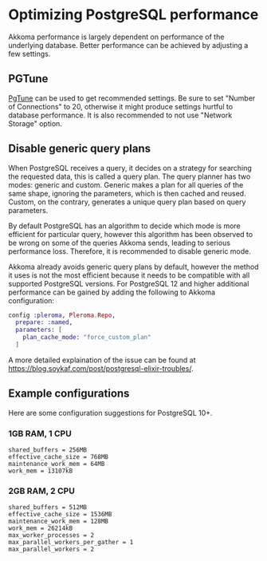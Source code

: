# Optimizing PostgreSQL performance

Akkoma performance is largely dependent on performance of the underlying database. Better performance can be achieved by adjusting a few settings.

## PGTune

[PgTune](https://pgtune.leopard.in.ua) can be used to get recommended settings. Be sure to set "Number of Connections" to 20, otherwise it might produce settings hurtful to database performance. It is also recommended to not use "Network Storage" option.

## Disable generic query plans

When PostgreSQL receives a query, it decides on a strategy for searching the requested data, this is called a query plan. The query planner has two modes: generic and custom. Generic makes a plan for all queries of the same shape, ignoring the parameters, which is then cached and reused. Custom, on the contrary, generates a unique query plan based on query parameters.

By default PostgreSQL has an algorithm to decide which mode is more efficient for particular query, however this algorithm has been observed to be wrong on some of the queries Akkoma sends, leading to serious performance loss. Therefore, it is recommended to disable generic mode.


Akkoma already avoids generic query plans by default, however the method it uses is not the most efficient because it needs to be compatible with all supported PostgreSQL versions. For PostgreSQL 12 and higher additional performance can be gained by adding the following to Akkoma configuration:
```elixir
config :pleroma, Pleroma.Repo,
  prepare: :named,
  parameters: [
    plan_cache_mode: "force_custom_plan"
  ]
```

A more detailed explaination of the issue can be found at <https://blog.soykaf.com/post/postgresql-elixir-troubles/>.

## Example configurations

Here are some configuration suggestions for PostgreSQL 10+.

### 1GB RAM, 1 CPU
```
shared_buffers = 256MB
effective_cache_size = 768MB
maintenance_work_mem = 64MB
work_mem = 13107kB
```

### 2GB RAM, 2 CPU
```
shared_buffers = 512MB
effective_cache_size = 1536MB
maintenance_work_mem = 128MB
work_mem = 26214kB
max_worker_processes = 2
max_parallel_workers_per_gather = 1
max_parallel_workers = 2
```
